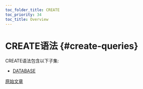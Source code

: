 ```yaml
---
toc_folder_title: CREATE
toc_priority: 34
toc_title: Overview
---
```


# CREATE语法 {#create-queries}

CREATE语法包含以下子集:

-   [DATABASE](../../../sql-reference/statements/create/database.md)

[原始文章](https://clickhouse.com/docs/zh/sql-reference/statements/create/) <!--hide-->
